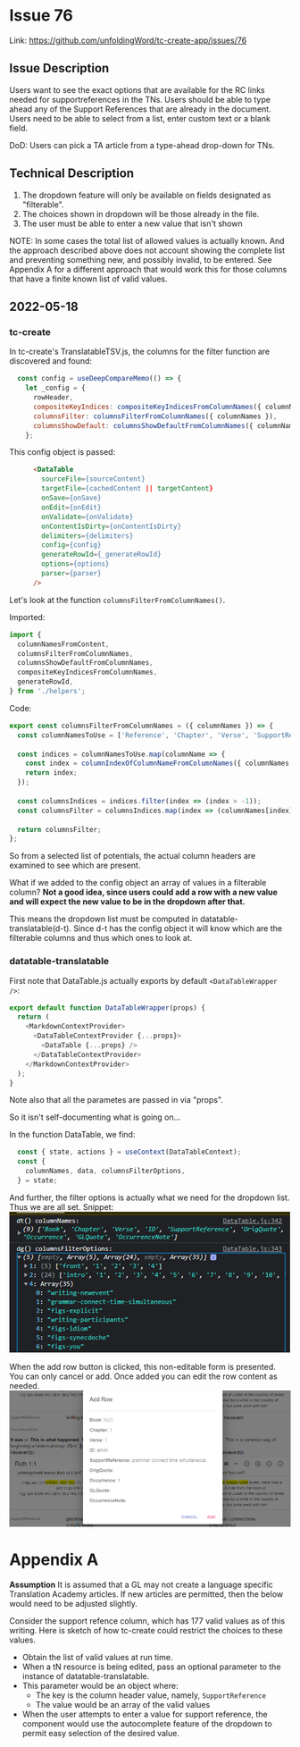 # Issue 76
Link: https://github.com/unfoldingWord/tc-create-app/issues/76

## Issue Description
Users want to see the exact options that are available for the RC links needed for supportreferences in the TNs. Users should be able to type ahead any of the Support References that are already in the document. Users need to be able to select from a list, enter custom text or a blank field.

DoD: Users can pick a TA article from a type-ahead drop-down for TNs.

## Technical Description

1. The dropdown feature will only be available on fields designated as "filterable".
2. The choices shown in dropdown will be those already in the file.
3. The user must be able to enter a new value that isn't shown

NOTE: In some cases the total list of allowed values is actually known. And the approach described above does not account showing the complete list and preventing something new, and possibly invalid, to be entered. See Appendix A for a different approach that would work this for those columns that have a finite known list of valid values.

## 2022-05-18

### tc-create
In tc-create's TranslatableTSV.js, the columns for the filter function are discovered and found:
```js
  const config = useDeepCompareMemo(() => {
    let _config = {
      rowHeader,
      compositeKeyIndices: compositeKeyIndicesFromColumnNames({ columnNames }),
      columnsFilter: columnsFilterFromColumnNames({ columnNames }),
      columnsShowDefault: columnsShowDefaultFromColumnNames({ columnNames }),
    };
```

This config object is passed:
```html
      <DataTable
        sourceFile={sourceContent}
        targetFile={cachedContent || targetContent}
        onSave={onSave}
        onEdit={onEdit}
        onValidate={onValidate}
        onContentIsDirty={onContentIsDirty}
        delimiters={delimiters}
        config={config}
        generateRowId={_generateRowId}
        options={options}
        parser={parser}
      />
```

Let's look at the function `columnsFilterFromColumnNames()`. 

Imported:
```js
import {
  columnNamesFromContent,
  columnsFilterFromColumnNames,
  columnsShowDefaultFromColumnNames,
  compositeKeyIndicesFromColumnNames,
  generateRowId,
} from './helpers';
```

Code:
```js
export const columnsFilterFromColumnNames = ({ columnNames }) => {
  const columnNamesToUse = ['Reference', 'Chapter', 'Verse', 'SupportReference'];

  const indices = columnNamesToUse.map(columnName => {
    const index = columnIndexOfColumnNameFromColumnNames({ columnNames, columnName });
    return index;
  });

  const columnsIndices = indices.filter(index => (index > -1));
  const columnsFilter = columnsIndices.map(index => (columnNames[index]));

  return columnsFilter;
};
```

So from a selected list of potentials, the actual column headers are examined to see which are present. 

What if we added to the config object an array of values in a filterable column? **Not a good idea, since users could add a row with a new value and will expect the new value to be in the dropdown after that.**

This means the dropdown list must be computed in datatable-translatable(d-t). Since d-t has the config object it will know which are the filterable columns and thus which ones to look at.

### datatable-translatable

First note that DataTable.js actually exports by default `<DataTableWrapper />`:

```js
export default function DataTableWrapper(props) {
  return (
    <MarkdownContextProvider>
      <DataTableContextProvider {...props}>
        <DataTable {...props} />
      </DataTableContextProvider>
    </MarkdownContextProvider>
  );
}
```

Note also that all the parametes are passed in via "props".

So it isn't self-documenting what is going on...

In the function DataTable, we find:
```js
  const { state, actions } = useContext(DataTableContext);
  const {
    columnNames, data, columnsFilterOptions,
  } = state;
```

And further, the filter options is actually what we need for the dropdown list. Thus we are all set. Snippet:
![snippet](Pasted_image_20220518093318.png)


When the add row button is clicked, this non-editable form is presented. You can only cancel or add. Once added you can edit the row content as needed.
![snippet](Pasted_image_20220518095838.png)





# Appendix A 
**Assumption**
It is assumed that a GL may not create a language specific Translation Academy articles. If new articles are permitted, then the below would need to be adjusted slightly.

Consider the support refence column, which has 177 valid values as of this writing. Here is sketch of how tc-create could restrict the choices to these values.

- Obtain the list of valid values at run time.
- When a tN resource is being edited, pass an optional parameter to the instance of datatable-translatable.
- This parameter would be an object where:
	- The key is the column header value, namely, `SupportReference`
	- The value would be an array of the valid values
- When the user attempts to enter a value for support reference, the component would use the autocomplete feature of the dropdown to permit easy selection of the desired value.

